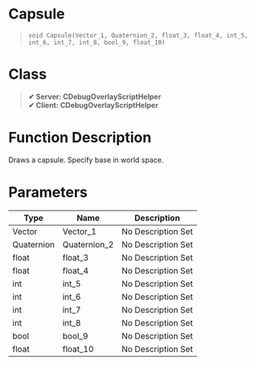 # Capsule
> `void Capsule(Vector_1, Quaternion_2, float_3, float_4, int_5, int_6, int_7, int_8, bool_9, float_10)`
# Class
> __✔ Server: CDebugOverlayScriptHelper__  
> __✔ Client: CDebugOverlayScriptHelper__  
# Function Description
Draws a capsule. Specify base in world space.
# Parameters
Type|Name|Description
--|--|--
Vector|Vector_1|No Description Set
Quaternion|Quaternion_2|No Description Set
float|float_3|No Description Set
float|float_4|No Description Set
int|int_5|No Description Set
int|int_6|No Description Set
int|int_7|No Description Set
int|int_8|No Description Set
bool|bool_9|No Description Set
float|float_10|No Description Set
